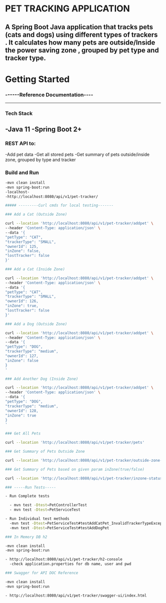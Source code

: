 # PET TRACKING APPLICATION

A Spring Boot Java application that tracks pets (cats and dogs) using different types of trackers . It calculates how many pets are outside/Inside the power saving zone , grouped by pet type and tracker type.
----

# Getting Started

### ------Reference Documentation----
----

### Tech Stack

-Java 11
-Spring Boot 2+
----

### REST API to:

-Add pet data
-Get all stored pets
-Get summary of pets outside/inside zone, grouped by type and tracker

### Build and Run
````bash
-mvn clean install
-mvn spring-boot:run
-localhost-
-http://localhost:8080/api/v1/pet-tracker/

##### ---------Curl cmds for local testing-------

### Add a Cat (Outside Zone)

curl --location 'http://localhost:8080/api/v1/pet-tracker/addpet' \
--header 'Content-Type: application/json' \
--data '{
"petType": "CAT",
"trackerType": "SMALL",
"ownerId": 125,
"inZone": false,
"lostTracker": false
}'

### Add a Cat (Inside Zone)

curl --location 'http://localhost:8080/api/v1/pet-tracker/addpet' \
--header 'Content-Type: application/json' \
--data '{
"petType": "CAT",
"trackerType": "SMALL",
"ownerId": 126,
"inZone": true,
"lostTracker": false
}'

### Add a Dog (Outside Zone)

curl --location 'http://localhost:8080/api/v1/pet-tracker/addpet' \
--header 'Content-Type: application/json' \
--data '{
"petType": "DOG",
"trackerType": "medium",
"ownerId": 127,
"inZone": false
}
'

### Add Another Dog (Inside Zone)

curl --location 'http://localhost:8080/api/v1/pet-tracker/addpet' \
--header 'Content-Type: application/json' \
--data '{
"petType": "DOG",
"trackerType": "medium",
"ownerId": 128,
"inZone": true
}
'

### Get All Pets

curl --location 'http://localhost:8080/api/v1/pet-tracker/pets'

### Get Summary of Pets Outside Zone

curl --location 'http://localhost:8080/api/v1/pet-tracker/outside-zone-status'

### Get Summary of Pets based on given param inZone(true/false)

curl --location 'http://localhost:8080/api/v1/pet-tracker/inzone-status?inZone=true'

### -----Run Tests-----

- Run Complete tests

  - mvn test -Dtest=PetControllerTest
  - mvn test -Dtest=PetServiceTest

- Run Individual test methods
  -mvn test -Dtest=PetServiceTest#testAddCatPet_InvalidTrackerTypeException
  -mvn test -Dtest=PetServiceTest#testAddDogPet

### In Memory DB h2

-mvn clean install
-mvn spring-boot:run

- http://localhost:8080/api/v1/pet-tracker/h2-console
  -check application.properties for db name, user and pwd

### Swagger for API DOC Reference

-mvn clean install
-mvn spring-boot:run

- http://localhost:8080/api/v1/pet-tracker/swagger-ui/index.html
